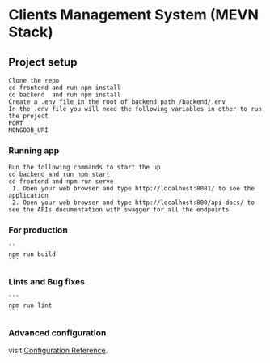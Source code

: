 # Clients Management System (MEVN Stack)
## Project setup
``` 
Clone the repo
cd frontend and run npm install
cd backend  and run npm install 
Create a .env file in the root of backend path /backend/.env 
In the .env file you will need the following variables in other to run the project
PORT
MONGODB_URI
```
### Running app
```
Run the following commands to start the up
cd backend and run npm start   
cd frontend and npm run serve 
 1. Open your web browser and type http://localhost:8081/ to see the application
 2. Open your web browser and type http://localhost:800/api-docs/ to see the APIs documentation with swagger for all the endpoints
```
### For production
    ``
    npm run build
    ```
### Lints and Bug fixes 
    ```
    npm run lint
    ```
### Advanced configuration
visit [Configuration Reference](https://cli.vuejs.org/config/).
